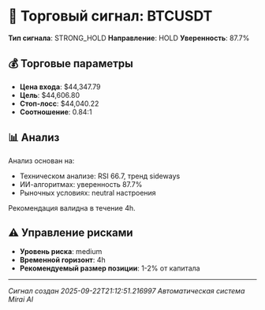 
# 🎯 Торговый сигнал: BTCUSDT

**Тип сигнала**: STRONG_HOLD
**Направление**: HOLD
**Уверенность**: 87.7%

## 💰 Торговые параметры
- **Цена входа**: $44,347.79
- **Цель**: $44,606.80
- **Стоп-лосс**: $44,040.22
- **Соотношение**: 0.84:1

## 📊 Анализ

Анализ основан на:
- Техническом анализе: RSI 66.7, тренд sideways
- ИИ-алгоритмах: уверенность 87.7%
- Рыночных условиях: neutral настроения

Рекомендация валидна в течение 4h.
        

## ⚠️ Управление рисками
- **Уровень риска**: medium
- **Временной горизонт**: 4h
- **Рекомендуемый размер позиции**: 1-2% от капитала

---
*Сигнал создан 2025-09-22T21:12:51.216997*
*Автоматическая система Mirai AI*
        